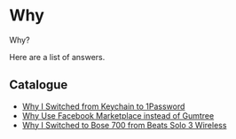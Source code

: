 # Why

Why? 

Here are a list of answers.

## Catalogue

- [Why I Switched from Keychain to 1Password](i-switched-from-keychain-to-1password.md)
- [Why Use Facebook Marketplace instead of Gumtree](use-fb-marketplace-instead-of-gumtree.md)
- [Why I Switched to Bose 700 from Beats Solo 3 Wireless](i-switched-to-bose-700-from-beats-solo-3-wireless.md)